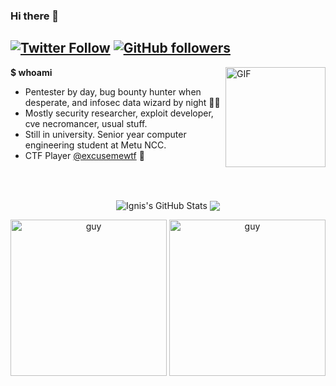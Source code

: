 
### Hi there 👋

[![Twitter Follow](https://img.shields.io/twitter/follow/ahakcil?style=flat-square)](https://twitter.com/ahakcil)
[![GitHub followers](https://img.shields.io/github/followers/FlameOfIgnis?style=flat-square)](https://github.com/FlameOfIgnis?tab=followers)
---

<img align="right" alt="GIF" height="160px" src="https://media.giphy.com/media/du3J3cXyzhj75IOgvA/giphy.gif" />

**$ whoami** 
- Pentester by day, bug bounty hunter when desperate, and infosec data wizard by night 🧙‍♂️
- Mostly security researcher, exploit developer, cve necromancer, usual stuff.
- Still in university. Senior year computer engineering student at Metu NCC. 
- CTF Player [@excusemewtf](https://ctftime.org/team/104977) 🚩

<br><br>

<p float="left" align="center">
<img align="center" src="https://github-readme-stats.vercel.app/api?username=FlameOfIgnis&show_icons=true&line_height=33&count_private=true&theme=light" alt="Ignis's GitHub Stats" />
<img align="center" src="https://github-readme-stats.vercel.app/api/top-langs/?username=FlameOfIgnis&langs_count=4&line_height=35&theme=light" />
</p>


<p float="left" align="center">
  <a href="https://www.youtube.com/watch?v=zyYRLC5fsEk"><img align="center" alt="guy" height="250" src="https://github.com/FlameOfIgnis/FlameOfIgnis/blob/master/Spotify_Sync_demo.gif?raw=true" /></a>
  
  
<img align="center" alt="guy" height="250" src="https://i.pinimg.com/originals/e4/26/70/e426702edf874b181aced1e2fa5c6cde.gif" />
</p>

<p align="center">

</p>
